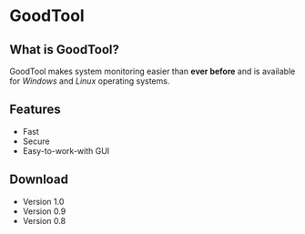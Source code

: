 # GoodTool

## What is GoodTool?

GoodTool makes system monitoring easier than **ever before** and is available for _Windows_ and _Linux_ operating systems.

## Features

* Fast
* Secure
* Easy-to-work-with GUI

## Download

- Version 1.0
- Version 0.9
- Version 0.8
